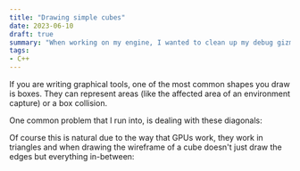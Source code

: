```yaml
---
title: "Drawing simple cubes"
date: 2023-06-10
draft: true
summary: "When working on my engine, I wanted to clean up my debug gizmos a bit. The first thing to tackle is drawing bounding boxes!"
tags:
- C++
---
```


If you are writing graphical tools, one of the most common shapes you draw is boxes. They can represent areas (like the affected area of an environment capture) or a box collision.

One common problem that I run into, is dealing with these diagonals:

Of course this is natural due to the way that GPUs work, they work in triangles and when drawing the wireframe of a cube doesn't just draw the edges but everything in-between:



